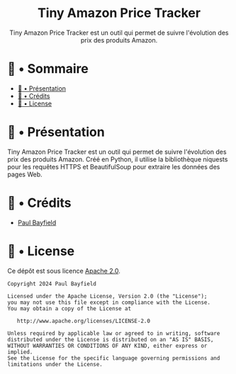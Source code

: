 <div align="center">

# Tiny Amazon Price Tracker
Tiny Amazon Price Tracker est un outil qui permet de suivre l'évolution des prix des produits Amazon.
  
</div>
  
# 📖 • Sommaire

- [🚀 • Présentation](#--présentation)
- [📃 • Crédits](#--crédits)
- [📝 • License](#--license)

# 🚀 • Présentation

Tiny Amazon Price Tracker est un outil qui permet de suivre l'évolution des prix des produits Amazon. Créé en Python, il utilise la bibliothèque niquests pour les requêtes HTTPS et BeautifulSoup pour extraire les données des pages Web.

# 📃 • Crédits

- [Paul Bayfield](https://github.com/PaulBayfield)

# 📝 • License

Ce dépôt est sous licence [Apache 2.0](LICENSE).

```
Copyright 2024 Paul Bayfield

Licensed under the Apache License, Version 2.0 (the "License");
you may not use this file except in compliance with the License.
You may obtain a copy of the License at

   http://www.apache.org/licenses/LICENSE-2.0

Unless required by applicable law or agreed to in writing, software
distributed under the License is distributed on an "AS IS" BASIS,
WITHOUT WARRANTIES OR CONDITIONS OF ANY KIND, either express or implied.
See the License for the specific language governing permissions and
limitations under the License.
```
